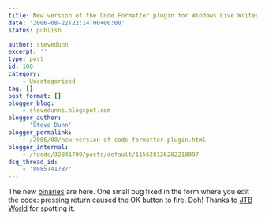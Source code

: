 ```yaml
---
title: New version of the Code Formatter plugin for Windows Live Writer now available.
date: '2006-08-22T22:14:00+00:00'
status: publish

author: stevedunn
excerpt: ''
type: post
id: 100
category:
    - Uncategorised
tag: []
post_format: []
blogger_blog:
    - stevedunns.blogspot.com
blogger_author:
    - 'Steve Dunn'
blogger_permalink:
    - /2006/08/new-version-of-code-formatter-plugin.html
blogger_internal:
    - /feeds/32841709/posts/default/115628126282218097
dsq_thread_id:
    - '8085741787'
---
```

The new [binaries](http://files.dunnhq.com/CodeFormatterPluginBinaries.zip) are here. One small bug fixed in the form where you edit the code: pressing return caused the OK button to fire. Doh! Thanks to [JTB World](http://jtbworld.blogspot.com/2006/08/filedependancy-object-in-autocad.html) for spotting it.